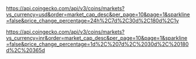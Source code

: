 https://api.coingecko.com/api/v3/coins/markets?vs_currency=usd&order=market_cap_desc&per_page=10&page=1&sparkline=false&price_change_percentage=24h%2C7d%2C30d%2C180d%2C1y




https://api.coingecko.com/api/v3/coins/markets?vs_currency=inr&order=market_cap_desc&per_page=10&page=1&sparkline=false&price_change_percentage=1d%2C%207d%2C%2030d%2C%20180d%2C%20365d